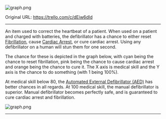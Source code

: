 ![graph.png](/Items/https:/trello.com/1/cards/632d76e03ce73b033c01e1e8/attachments/632d7869a3557a0052338185/download/graph.png)

Original URL: https://trello.com/c/dEiw6dId

---

An item used to correct the heartbeat of a patient. When used on a patient and charged with batteries, the defibrillator has a chance to either reset [Fibrillation](../Heart/Fibrillation.md), cause [Cardiac Arrest](../Heart/Cardiac%20Arrest.md), or cure cardiac arrest. Using any defibrillator on a human will stun them for one second.

The chance for these is depicted in the graph below, with cyan being the chance to reset fibrillation, pink being the chance to cause cardiac arrest and orange being the chance to cure it. The X axis is medical skill and the Y axis is the chance to do something (with 1 being 100%).

At medical skill below 80, the [Automated External Defibrillator (AED)](Automated%20External%20Defibrillator%20(AED).md) has better chances in all regards. At 100 medical skill, the manual defibrillator is superior. Manual defibrillator becomes perfectly safe, and is guaranteed to cure cardiac arrest and fibrillation.

![graph.png](/Items/https:/trello.com/1/cards/632d76e03ce73b033c01e1e8/attachments/632d7869a3557a0052338185/download/graph.png)

---

